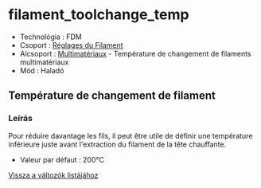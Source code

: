 # filament\_toolchange\_temp

* Technológia : FDM
* Csoport : [Réglages du Filament](../filament_settings/filament_settings.md)
* Alcsoport : [Multimatériaux](../filament_settings/filament_settings.md#multimatériaux) - Température de changement de filaments multimatériaux
* Mód : Haladó

## Température de changement de filament

### Leírás

Pour réduire davantage les fils, il peut être utile de définir une température inférieure juste avant l'extraction du filament de la tête chauffante.

* Valeur par défaut :  200°C

[Vissza a változók listájához](variable_list.md)

